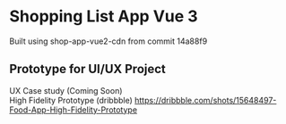 # Shopping List App Vue 3


Built using shop-app-vue2-cdn from commit 14a88f9

## Prototype for UI/UX Project

UX Case study (Coming Soon) <br/>
High Fidelity Prototype (dribbble) https://dribbble.com/shots/15648497-Food-App-High-Fidelity-Prototype
